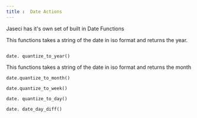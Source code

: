 ```yaml
---
title :  Date Actions
---
```

Jaseci has it's own set of built in Date Functions 

This functions takes a string of the date in iso format and returns the year.
```jac

date. quantize_to_year()
```
This functions takes a string of the date in iso format and returns the month
```jac
date.quantize_to_month()
```

```jac
date.quantize_to_week()
```
```jac
date. quantize_to_day()
```
```jac
date. date_day_diff()
```

```